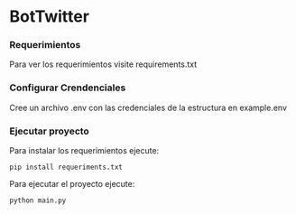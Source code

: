 # BotTwitter

### Requerimientos 

Para ver los requerimientos visite requirements.txt

### Configurar Crendenciales

Cree un archivo .env con las credenciales de la estructura en example.env

### Ejecutar proyecto 

Para instalar los requerimientos ejecute:

`pip install requeriments.txt `

Para ejecutar el proyecto ejecute:

`python main.py `
